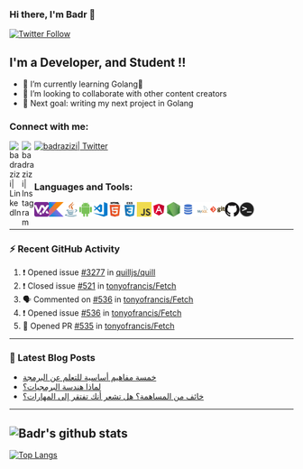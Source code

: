 

### Hi there, I'm Badr 👋

[![Twitter Follow](https://img.shields.io/twitter/follow/badrazizi?color=1DA1F2&logo=twitter&style=for-the-badge)](https://twitter.com/intent/follow?original_referer=https%3A%2F%2Fgithub.com%2Fbadrazizi&screen_name=badrazizi)

## I'm a Developer, and Student !!

- 🌱 I’m currently learning Golang🤣
- 👯 I’m looking to collaborate with other content creators
- 🥅 Next goal: writing my next project in Golang

### Connect with me:

[<img align="c" alt="badrazizi| Twitter" width="22px" src="https://cdn.jsdelivr.net/npm/simple-icons@v3/icons/twitter.svg" />][twitter]
[<img align="left" alt="badrazizi| LinkedIn" width="22px" src="https://cdn.jsdelivr.net/npm/simple-icons@v3/icons/facebook.svg" />][facebook]
[<img align="left" alt="badrazizi| Instagram" width="22px" src="https://cdn.jsdelivr.net/npm/simple-icons@v3/icons/instagram.svg" />][instagram]

<br />

### Languages and Tools:


<img align="left" alt="Eclipse Vert.x" width="26px" src="https://raw.githubusercontent.com/github/explore/master/topics/vertx/vertx.png" />

<img align="left" alt="Kotlin" width="26px" src="https://raw.githubusercontent.com/github/explore/master/topics/kotlin/kotlin.png" />

<img align="left" alt="Java" width="26px" src="https://raw.githubusercontent.com/github/explore/master/topics/java/java.png" />

<img align="left" alt="Android" width="26px" src="https://raw.githubusercontent.com/github/explore/master/topics/android/android.png" />

<img align="left" alt="Visual Studio Code" width="26px" src="https://raw.githubusercontent.com/github/explore/master/topics/visual-studio-code/visual-studio-code.png" />

<img align="left" alt="HTML5" width="26px" src="https://raw.githubusercontent.com/github/explore/master/topics/html/html.png" />

<img align="left" alt="CSS3" width="26px" src="https://raw.githubusercontent.com/github/explore/master/topics/css/css.png" />

<img align="left" alt="JavaScript" width="26px" src="https://raw.githubusercontent.com/github/explore/master/topics/javascript/javascript.png" />

<img align="left" alt="Angular" width="26px" src="https://raw.githubusercontent.com/github/explore/master/topics/angular/angular.png" />

<img align="left" alt="Node.js" width="26px" src="https://raw.githubusercontent.com/github/explore/master/topics/nodejs/nodejs.png" />

<img align="left" alt="SQL" width="26px" src="https://raw.githubusercontent.com/github/explore/master/topics/sql/sql.png" />

<img align="left" alt="MySQL" width="26px" src="https://raw.githubusercontent.com/github/explore/master/topics/mysql/mysql.png" />

<img align="left" alt="Git" width="26px" src="https://raw.githubusercontent.com/github/explore/master/topics/git/git.png" />

<img align="left" alt="GitHub" width="26px" src="https://raw.githubusercontent.com/github/explore/master/topics/github/github.png" />

<img align="left" alt="Terminal" width="26px" src="https://raw.githubusercontent.com/github/explore/master/topics/terminal/terminal.png" />

<br />
<br />

---

### :zap: Recent GitHub Activity
  
<!--START_SECTION:activity-->
1. ❗️ Opened issue [#3277](https://github.com/quilljs/quill/issues/3277) in [quilljs/quill](https://github.com/quilljs/quill)
2. ❗️ Closed issue [#521](https://github.com/tonyofrancis/Fetch/issues/521) in [tonyofrancis/Fetch](https://github.com/tonyofrancis/Fetch)
3. 🗣 Commented on [#536](https://github.com/tonyofrancis/Fetch/issues/536) in [tonyofrancis/Fetch](https://github.com/tonyofrancis/Fetch)
4. ❗️ Opened issue [#536](https://github.com/tonyofrancis/Fetch/issues/536) in [tonyofrancis/Fetch](https://github.com/tonyofrancis/Fetch)
5. 💪 Opened PR [#535](https://github.com/tonyofrancis/Fetch/pull/535) in [tonyofrancis/Fetch](https://github.com/tonyofrancis/Fetch)
<!--END_SECTION:activity-->

---

###   📕 Latest Blog Posts
<!-- BLOG-POST-LIST:START -->
- [خمسة مفاهيم أساسية للتعلم عن البرمجة](https://dev.to/badrazizi/-3oo5)
- [لماذا هندسة البرمجيات؟](https://dev.to/badrazizi/-45o6)
- [خائف من المساهمة؟ هل تشعر أنك تفتقر إلى المهارات؟](https://dev.to/badrazizi/-2ggl)
<!-- BLOG-POST-LIST:END -->

---

![Badr's github stats](https://github-readme-stats.vercel.app/api?username=badrazizi&show_icons=true&hide_border=true&count_private=true)
---

[![Top Langs](https://github-readme-stats.vercel.app/api/top-langs/?username=badrazizi)]()

[twitter]: https://twitter.com/BadrAzizi
[instagram]: https://instagram.com/BadrAzizi
[facebook]: https://facebook.com/BadrAzizi
